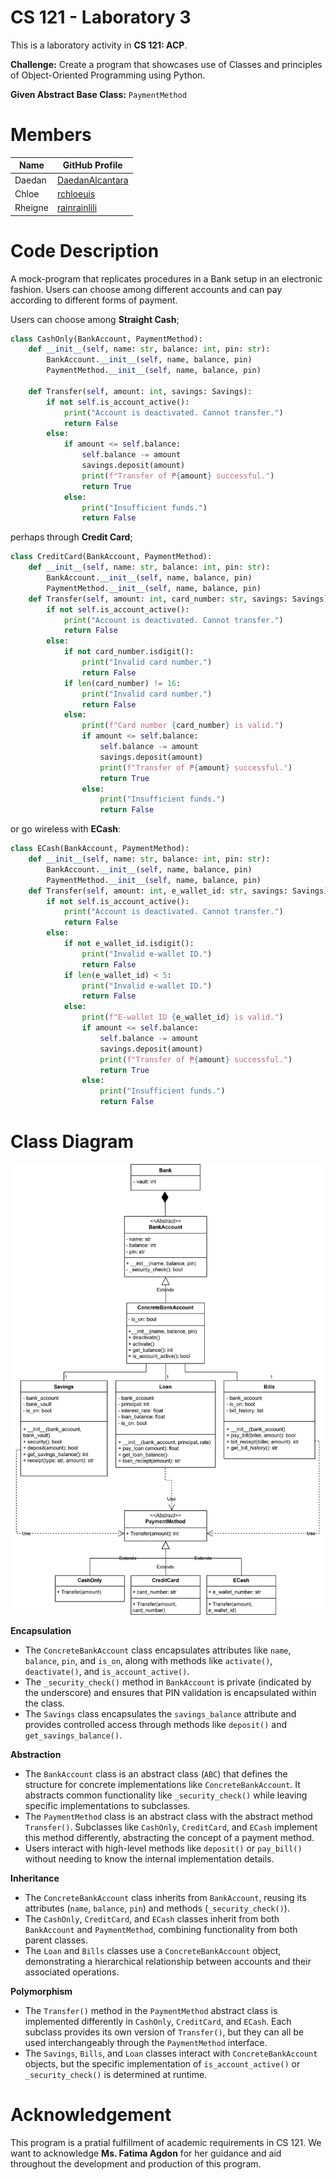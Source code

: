 # CS 121 - Laboratory 3 
This is a laboratory activity in **CS 121: ACP**.

**Challenge:**
Create a program that showcases use of Classes and principles of Object-Oriented Programming using Python.

**Given Abstract Base Class:** ```PaymentMethod```



# Members
| Name | GitHub Profile |
|------|----------------|
|Daedan|[DaedanAlcantara](https://github.com/DaedanAlcantara)|
|Chloe|[rchloeuis](https://github.com/rchloeuis)|
|Rheigne|[rainrainlili](https://github.com/rainrainlili)|

# Code Description
A mock-program that replicates procedures in a Bank setup in an electronic fashion. Users can choose among different accounts and can pay according to different forms of payment. 

Users can choose among **Straight Cash**;
```python
class CashOnly(BankAccount, PaymentMethod):
    def __init__(self, name: str, balance: int, pin: str):
        BankAccount.__init__(self, name, balance, pin)  
        PaymentMethod.__init__(self, name, balance, pin) 

    def Transfer(self, amount: int, savings: Savings):
        if not self.is_account_active():  
            print("Account is deactivated. Cannot transfer.")
            return False
        else:
            if amount <= self.balance:
                self.balance -= amount  
                savings.deposit(amount)  
                print(f"Transfer of ₱{amount} successful.")
                return True
            else:
                print("Insufficient funds.")
                return False
```

perhaps through **Credit Card**;
```python
class CreditCard(BankAccount, PaymentMethod):
    def __init__(self, name: str, balance: int, pin: str):
        BankAccount.__init__(self, name, balance, pin)  
        PaymentMethod.__init__(self, name, balance, pin) 
    def Transfer(self, amount: int, card_number: str, savings: Savings):
        if not self.is_account_active():
            print("Account is deactivated. Cannot transfer.")
            return False
        else:
            if not card_number.isdigit():  
                print("Invalid card number.")
                return False
            if len(card_number) != 16:
                print("Invalid card number.")
                return False
            else:
                print(f"Card number {card_number} is valid.")
                if amount <= self.balance:
                    self.balance -= amount
                    savings.deposit(amount) 
                    print(f"Transfer of ₱{amount} successful.")
                    return True
                else:
                    print("Insufficient funds.")
                    return False

```
or go wireless with **ECash**:
```python
class ECash(BankAccount, PaymentMethod):
    def __init__(self, name: str, balance: int, pin: str):
        BankAccount.__init__(self, name, balance, pin)  
        PaymentMethod.__init__(self, name, balance, pin)
    def Transfer(self, amount: int, e_wallet_id: str, savings: Savings):
        if not self.is_account_active():
            print("Account is deactivated. Cannot transfer.")
            return False
        else:
            if not e_wallet_id.isdigit():
                print("Invalid e-wallet ID.")
                return False
            if len(e_wallet_id) < 5:
                print("Invalid e-wallet ID.")
                return False
            else:
                print(f"E-wallet ID {e_wallet_id} is valid.")
                if amount <= self.balance:
                    self.balance -= amount
                    savings.deposit(amount)
                    print(f"Transfer of ₱{amount} successful.")
                    return True
                else:
                    print("Insufficient funds.")
                    return False

```


# Class Diagram
![Class Diagram](<Class Diagram (CS 102).drawio-1.svg>)

**Encapsulation**

- The ```ConcreteBankAccount``` class encapsulates attributes like ```name```, ```balance```, ```pin```, and ```is_on```, along with methods like ```activate()```, ```deactivate()```, and ```is_account_active()```.
- The ```_security_check()``` method in ```BankAccount``` is private (indicated by the underscore) and ensures that PIN validation is encapsulated within the class.
- The ```Savings``` class encapsulates the ```savings_balance``` attribute and provides controlled access through methods like ```deposit()``` and ```get_savings_balance()```.

**Abstraction**
- The ```BankAccount``` class is an abstract class (```ABC```) that defines the structure for concrete implementations like ```ConcreteBankAccount```. It abstracts common functionality like ```_security_check()``` while leaving specific implementations to subclasses.
- The ```PaymentMethod``` class is an abstract class with the abstract method ```Transfer()```. Subclasses like ```CashOnly```, ```CreditCard```, and ```ECash``` implement this method differently, abstracting the concept of a payment method.
- Users interact with high-level methods like ```deposit()``` or ```pay_bill()``` without needing to know the internal implementation details.

**Inheritance**
- The ```ConcreteBankAccount``` class inherits from ```BankAccount```, reusing its attributes (```name```, ```balance```, ```pin```) and methods (```_security_check()```).
- The ```CashOnly```, ```CreditCard```, and ```ECash``` classes inherit from both ```BankAccount``` and ```PaymentMethod```, combining functionality from both parent classes.
- The ```Loan``` and ```Bills``` classes use a ```ConcreteBankAccount``` object, demonstrating a hierarchical relationship between accounts and their associated operations.

**Polymorphism**
- The ```Transfer()``` method in the ```PaymentMethod``` abstract class is implemented differently in ```CashOnly```, ```CreditCard```, and ```ECash```. Each subclass provides its own version of ```Transfer()```, but they can all be used interchangeably through the ```PaymentMethod``` interface.
- The ```Savings```, ```Bills```, and ```Loan``` classes interact with ```ConcreteBankAccount``` objects, but the specific implementation of ```is_account_active()``` or ```_security_check()``` is determined at runtime.

# Acknowledgement
This program is a pratial fulfillment of academic requirements in CS 121. We want to acknowledge **Ms. Fatima Agdon** for her guidance and aid throughout the development and production of this program.

